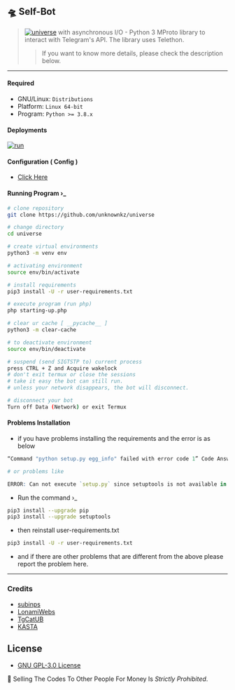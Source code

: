 ## 🛸 Self-Bot
>[![universe](https://telegra.ph/file/b056ed9e623e786726b6a.jpg)](https://telegra.ph/file/b056ed9e623e786726b6a.jpg)
> with asynchronous I/O - Python 3 MProto library to interact with Telegram's API. The library uses Telethon.
>> If you want to know more details, please check the description below.

---

#### Required
* GNU/Linux: ```Distributions```
* Platform: ```Linux 64-bit```
* Program: ```Python >= 3.8.x```

#### Deployments

[![run](https://telegra.ph/file/cfea6515c7fce79d09a3d.jpg)](https://telegra.ph/file/cfea6515c7fce79d09a3d.jpg)


#### Configuration ( Config )

* [Click Here](https://github.com/unknownkz/universe/tree/main/universe/Configuration)

#### Running Program ›_
```sh
# clone repository
git clone https://github.com/unknownkz/universe

# change directory
cd universe

# create virtual environments
python3 -m venv env

# activating environment
source env/bin/activate

# install requirements
pip3 install -U -r user-requirements.txt

# execute program (run php)
php starting-up.php

# clear ur cache [ __pycache__ ]
python3 -m clear-cache

# to deactivate environment
source env/bin/deactivate

# suspend (send SIGTSTP to) current process
press CTRL + Z and Acquire wakelock
# don't exit termux or close the sessions
# take it easy the bot can still run.
# unless your network disappears, the bot will disconnect.

# disconnect your bot
Turn off Data (Network) or exit Termux
```

#### Problems Installation

* if you have problems installing the requirements and the error is as below

```r
“Command "python setup.py egg_info" failed with error code 1” Code Answer’s

# or problems like

ERROR: Can not execute `setup.py` since setuptools is not available in the build environment
```

* Run the command ›_

```sh
pip3 install --upgrade pip
pip3 install --upgrade setuptools
```

* then reinstall user-requirements.txt
```sh
pip3 install -U -r user-requirements.txt
```

* and if there are other problems that are different from the above please report the problem here.


---

### Credits

* [subinps](https://github.com/subinps/tglogging)
* [LonamiWebs](https://github.com/LonamiWebs/Telethon)
* [TgCatUB](https://github.com/TgCatUB)
* [KASTA](https://github.com/kastaid)

## License
* [GNU GPL-3.0 License](https://opensource.org/licenses/GPL-3.0)

🚫 Selling The Codes To Other People For Money Is *Strictly Prohibited*. 
